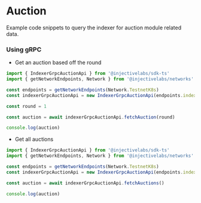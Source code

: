 # Auction

Example code snippets to query the indexer for auction module related data.

### Using gRPC

* Get an auction based off the round

```ts
import { IndexerGrpcAuctionApi } from '@injectivelabs/sdk-ts'
import { getNetworkEndpoints, Network } from '@injectivelabs/networks'

const endpoints = getNetworkEndpoints(Network.TestnetK8s)
const indexerGrpcAuctionApi = new IndexerGrpcAuctionApi(endpoints.indexer)

const round = 1

const auction = await indexerGrpcAuctionApi.fetchAuction(round)

console.log(auction)
```

* Get all auctions

```ts
import { IndexerGrpcAuctionApi } from '@injectivelabs/sdk-ts'
import { getNetworkEndpoints, Network } from '@injectivelabs/networks'

const endpoints = getNetworkEndpoints(Network.TestnetK8s)
const indexerGrpcAuctionApi = new IndexerGrpcAuctionApi(endpoints.indexer)

const auction = await indexerGrpcAuctionApi.fetchAuctions()

console.log(auction)
```
